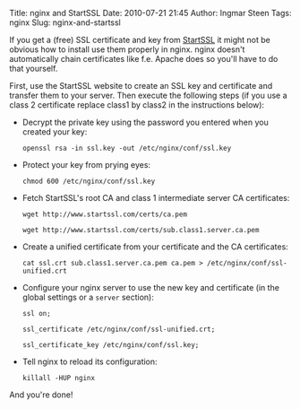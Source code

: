 Title: nginx and StartSSL
Date: 2010-07-21 21:45
Author: Ingmar Steen
Tags: nginx
Slug: nginx-and-startssl

If you get a (free) SSL certificate and key
from [StartSSL](http://www.startssl.com) it might not be obvious how to
install use them properly in nginx. nginx doesn't automatically chain
certificates like f.e. Apache does so you'll have to do that yourself.

First, use the StartSSL website to create an
SSL key and certificate and transfer them to your
server. Then execute the following steps (if you use a class 2
certificate replace class1 by class2 in the instructions below):

-   Decrypt the private key using the password you entered when you
    created your key:

    `openssl rsa -in ssl.key -out /etc/nginx/conf/ssl.key`


-   Protect your key from prying eyes:

    `chmod 600 /etc/nginx/conf/ssl.key`

-   Fetch StartSSL's root CA and class 1 intermediate server CA
    certificates:

    `wget http://www.startssl.com/certs/ca.pem`

    `wget http://www.startssl.com/certs/sub.class1.server.ca.pem`

-   Create a unified certificate from your certificate and the CA
    certificates:

    `cat ssl.crt sub.class1.server.ca.pem ca.pem > /etc/nginx/conf/ssl-unified.crt`

-   Configure your nginx server to use the new key and certificate (in
    the global settings or a `server` section):

    `ssl on;`

    `ssl_certificate /etc/nginx/conf/ssl-unified.crt;`

    `ssl_certificate_key /etc/nginx/conf/ssl.key;`

-   Tell nginx to reload its configuration:

    `killall -HUP nginx`

And you're done!

